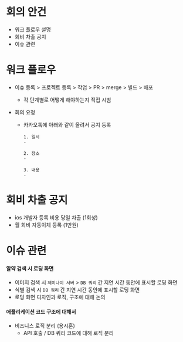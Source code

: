 # 회의 안건

- 워크 플로우 설명
- 회비 차출 공지
- 이슈 관련

# 워크 플로우

- 이슈 등록 > 프로젝트 등록 > 작업 > PR > merge > 빌드 > 배포
  - 각 단계별로 어떻게 해야하는지 직접 시범
- 회의 요청

  - 카카오톡에 아래와 같이 올려서 공지 등록

    ```
    1. 일시
    -

    2. 장소
    -

    3. 내용
    -
    ```

# 회비 차출 공지

- ios 개발자 등록 비용 당일 차출 (1회성)
- 월 회비 자동이체 등록 (1만원)

# 이슈 관련

#### 알약 검색 시 로딩 화면

- 이미지 검색 시 `제미나이 서버` > `DB 쿼리` 간 지연 시간 동안에 표시할 로딩 화면
- 식별 검색 시 `DB 쿼리` 간 지연 시간 동안에 표시할 로딩 화면
- 로딩 화면 디자인과 로직, 구조에 대해 논의

#### 애플리케이션 코드 구조에 대해서

- 비즈니스 로직 분리 (용시훈)
  - API 호출 / DB 쿼리 코드에 대해 로직 분리
